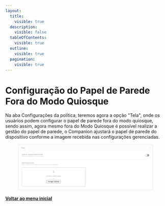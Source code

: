 ```yaml
---
layout:
  title:
    visible: true
  description:
    visible: false
  tableOfContents:
    visible: true
  outline:
    visible: true
  pagination:
    visible: true
---
```


# Configuração do Papel de Parede Fora do Modo Quiosque

Na aba Configurações da política, teremos agora a opção "Tela", onde os usuários podem configurar o papel de parede fora do modo quiosque, sendo assim, agora mesmo fora do Modo Quiosque é possível realizar a gestão do papel de parede, o Companion ajustará o papel de parede do dispositivo conforme a imagem recebida nas configurações gerenciadas.

<figure><img src="../../../.gitbook/assets/image (224).png" alt=""><figcaption></figcaption></figure>

[**Voltar ao menu inicial**](./)

